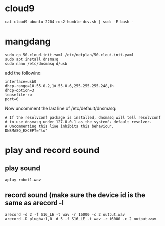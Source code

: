 # cloud9
```
cat cloud9-ubuntu-2204-ros2-humble-dcv.sh | sudo -E bash -
```

# mangdang

```
sudo cp 50-cloud.init.yaml /etc/netplan/50-cloud-init.yaml 
sudo apt install dnsmasq
sudo nano /etc/dnsmasq.d/usb
```
add the following 
```
interface=usb0
dhcp-range=10.55.0.2,10.55.0.6,255.255.255.248,1h
dhcp-option=3
leasefile-ro
port=0
```
Now uncomment the last line of /etc/default/dnsmasq:

```
# If the resolvconf package is installed, dnsmasq will tell resolvconf
# to use dnsmasq under 127.0.0.1 as the system's default resolver.
# Uncommenting this line inhibits this behaviour.
DNSMASQ_EXCEPT="lo"
```
# play and record sound
## play sound
```
aplay robot1.wav
```

## record sound (make sure the device id is the same as arecord -l
```
arecord -d 2 -f S16_LE -t wav -r 16000 -c 2 output.wav
arecord -D plughw:1,0 -d 5 -f S16_LE -t wav -r 16000 -c 2 output.wav
```
